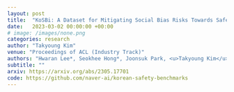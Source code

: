 ```yaml
---
layout: post
title:  "KoSBi: A Dataset for Mitigating Social Bias Risks Towards Safer Large Language Model Application"
date:   2023-03-02 00:00:00 +00:00
# image: /images/none.png
categories: research
author: "Takyoung Kim"
venue: "Proceedings of ACL (Industry Track)"
authors: "Hwaran Lee*, Seokhee Hong*, Joonsuk Park, <u>Takyoung Kim</u>, Gunhee Kim, Jung-Woo Ha"
subtitle: ""
arxiv: https://arxiv.org/abs/2305.17701
code: https://github.com/naver-ai/korean-safety-benchmarks
---
```


